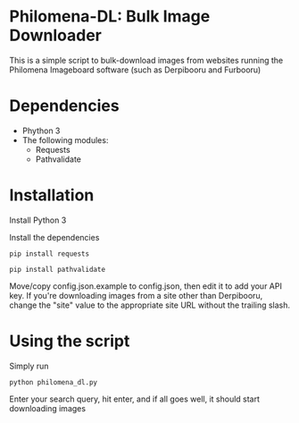 # Philomena-DL: Bulk Image Downloader
This is a simple script to bulk-download images from websites running the Philomena Imageboard software (such as Derpibooru and Furbooru)

# Dependencies
- Phython 3
- The following modules:
  - Requests
  - Pathvalidate

# Installation
Install Python 3

Install the dependencies

`pip install requests`

`pip install pathvalidate`

Move/copy config.json.example to config.json, then edit it to add your API key. If you're downloading images from a site other than Derpibooru, change the "site" value to the appropriate site URL without the trailing slash.

# Using the script
Simply run

`python philomena_dl.py`

Enter your search query, hit enter, and if all goes well, it should start downloading images